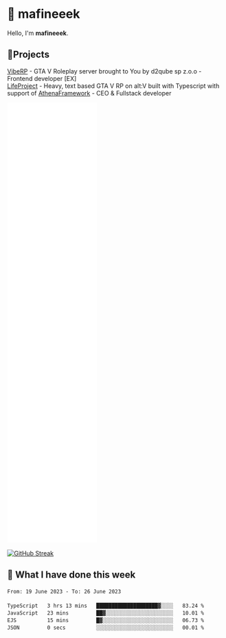 # 👋 mafineeek
Hello, I'm **mafineeek**.

## 📝Projects

[VibeRP](https://v-rp.pl) - GTA V Roleplay server brought to You by d2qube sp z.o.o - Frontend developer [EX]
<br>
[LifeProject](https://github.com/LifeProject-Roleplay/) - Heavy, text based GTA V RP on alt:V built with Typescript with support of [AthenaFramework](https://github.com/Athena-Roleplay-Framework/) - CEO & Fullstack developer

![](./github-metrics.svg)

[![GitHub Streak](https://streak-stats.demolab.com/?user=mafineeek)](https://git.io/streak-stats)

## 📰 What I have done this week
<!--START_SECTION:waka-->

```txt
From: 19 June 2023 - To: 26 June 2023

TypeScript   3 hrs 13 mins   ████████████████████▓░░░░   83.24 %
JavaScript   23 mins         ██▓░░░░░░░░░░░░░░░░░░░░░░   10.01 %
EJS          15 mins         █▓░░░░░░░░░░░░░░░░░░░░░░░   06.73 %
JSON         0 secs          ░░░░░░░░░░░░░░░░░░░░░░░░░   00.01 %
```

<!--END_SECTION:waka-->
